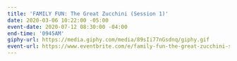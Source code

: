 ```yaml
---
title: 'FAMILY FUN: The Great Zucchini (Session 1)'
date: 2020-03-06 10:22:00 -05:00
event-date: 2020-07-12 08:30:00 -04:00
end-time: '0945AM'
giphy-url: https://media.giphy.com/media/89sIi77nGsdnq/giphy.gif
event-url: https://www.eventbrite.com/e/family-fun-the-great-zucchini-session-1-tickets-98628842523?aff=efbevent&fbclid=IwAR1KoXSn2iOzIMLxsJZDq43fd2TgJUKZoYPYe5lNdMYDEQnSI7d5qyyCKRY
---
```


